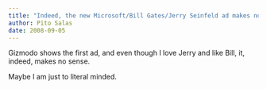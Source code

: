 ```yaml
---
title: "Indeed, the new Microsoft/Bill Gates/Jerry Seinfeld ad makes no sense!"
author: Pito Salas
date: 2008-09-05
---
```




Gizmodo shows the first ad, and even though I love Jerry and like Bill, it,
indeed, makes no sense.

Maybe I am just to literal minded.


